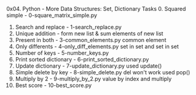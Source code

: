 0x04. Python - More Data Structures: Set, Dictionary
Tasks
0. Squared simple - 0-square_matrix_simple.py
1. Search and replace - 1-search_replace.py
2. Unique addition - form new list & sum elements of new list
3. Present in both - 3-common_elements.py common element 
4. Only differents - 4-only_diff_elements.py set in set and set in set
5. Number of keys - 5-number_keys.py
6. Print sorted dictionary - 6-print_sorted_dictionary.py
7. Update dictionary - 7-update_dictionary.py used update()
8. Simple delete by key - 8-simple_delete.py del won't work used pop()
9. Multiply by 2 - 9-multiply_by_2.py value by index and multiply
10. Best score - 10-best_score.py
 
